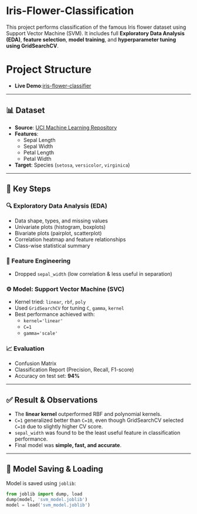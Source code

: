 # Iris-Flower-Classification

This project performs classification of the famous Iris flower dataset using Support Vector Machine (SVM). It includes full **Exploratory Data Analysis (EDA)**, **feature selection**, **model training**, and **hyperparameter tuning using GridSearchCV**.

# Project Structure

- **Live Demo**:[iris-flower-classifier](https://iris-flower-classificationgit-hv98qvgw44zehzm2pnn8ck.streamlit.app/)

---

## 📊 Dataset

- **Source**: [UCI Machine Learning Repository](https://archive.ics.uci.edu/ml/datasets/iris)
- **Features**:
  - Sepal Length
  - Sepal Width
  - Petal Length
  - Petal Width
- **Target**: Species (`setosa`, `versicolor`, `virginica`)

---

## 🧪 Key Steps

### 🔍 Exploratory Data Analysis (EDA)
- Data shape, types, and missing values
- Univariate plots (histogram, boxplots)
- Bivariate plots (pairplot, scatterplot)
- Correlation heatmap and feature relationships
- Class-wise statistical summary

### 📐 Feature Engineering
- Dropped `sepal_width` (low correlation & less useful in separation)

### ⚙️ Model: Support Vector Machine (SVC)
- Kernel tried: `linear`, `rbf`, `poly`
- Used `GridSearchCV` for tuning `C`, `gamma`, `kernel`
- Best performance achieved with:
  - `kernel='linear'`
  - `C=1`
  - `gamma='scale'`

### 📈 Evaluation
- Confusion Matrix
- Classification Report (Precision, Recall, F1-score)
- Accuracy on test set: **94%**

---

## ✅ Result & Observations

- The **linear kernel** outperformed RBF and polynomial kernels.
- `C=1` generalized better than `C=10`, even though GridSearchCV selected `C=10` due to slightly higher CV score.
- `sepal_width` was found to be the least useful feature in classification performance.
- Final model was **simple, fast, and accurate**.

---

## 💾 Model Saving & Loading

Model is saved using `joblib`:
```python
from joblib import dump, load
dump(model, 'svm_model.joblib')
model = load('svm_model.joblib')
